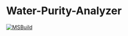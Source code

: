 # Water-Purity-Analyzer

[![MSBuild](https://github.com/yaduvanshi777/Water-Purity-Analyzer/actions/workflows/msbuild.yml/badge.svg)](https://github.com/yaduvanshi777/Water-Purity-Analyzer/actions/workflows/msbuild.yml)
